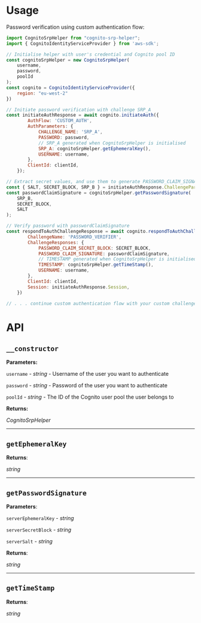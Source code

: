 # Usage

Password verification using custom authentication flow:

``` js
import CognitoSrpHelper from "cognito-srp-helper";
import { CognitoIdentityServiceProvider } from 'aws-sdk';

// Initialise helper with user's credential and Cognito pool ID
const cognitoSrpHelper = new CognitoSrpHelper(
    username,
    password,
    poolId
);
const cognito = CognitoIdentityServiceProvider({
    region: "eu-west-2"
})

// Initiate password verification with challenge SRP_A
const initiateAuthResponse = await cognito.initiateAuth({
        AuthFlow: 'CUSTOM_AUTH',
        AuthParameters: {
            CHALLENGE_NAME: 'SRP_A',
            PASSWORD: password,
            // SRP_A generated when CognitoSrpHelper is initialised
            SRP_A: cognitoSrpHelper.getEphemeralKey(),
            USERNAME: username,
        },
        ClientId: clientId,
    });

// Extract secret values, and use them to generate PASSWORD_CLAIM_SIGNATURE
const { SALT, SECRET_BLOCK, SRP_B } = initiateAuthResponse.ChallengeParameters;
const passwordClaimSignature = cognitoSrpHelper.getPasswordSignature(
    SRP_B,
    SECRET_BLOCK,
    SALT
);

// Verify password with passwordClaimSignature 
const respondToAuthChallengeResponse = await cognito.respondToAuthChallenge({
        ChallengeName: 'PASSWORD_VERIFIER',
        ChallengeResponses: {
            PASSWORD_CLAIM_SECRET_BLOCK: SECRET_BLOCK,
            PASSWORD_CLAIM_SIGNATURE: passwordClaimSignature,
            // TIMESTAMP generated when CognitoSrpHelper is initialised
            TIMESTAMP: cognitoSrpHelper.getTimeStamp(),
            USERNAME: username,
        },
        ClientId: clientId,
        Session: initiateAuthResponse.Session,
    })

// . . . continue custom authentication flow with your custom challenges
```

# API

## `__constructor`

**Parameters:**

`username` - *string* - Username of the user you want to authenticate

`password` - *string* - Password of the user you want to authenticate

`poolId` - *string* - The ID of the Cognito user pool the user belongs to

**Returns:**

*CognitoSrpHelper*

---

## `getEphemeralKey`

**Returns**:

*string*

---

## `getPasswordSignature`

**Parameters**:

`serverEphemeralKey` - *string*

`serverSecretBlock` - *string*

`serverSalt` - *string*

**Returns**:

*string*

---

## `getTimeStamp`

**Returns**:

*string*

